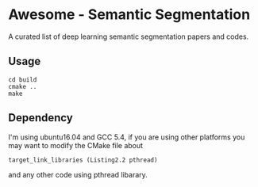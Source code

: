 # Awesome - Semantic Segmentation

A curated list of deep learning semantic segmentation papers and codes.

## Usage

```shell
cd build
cmake ..
make
```

## Dependency

I'm using ubuntu16.04 and GCC 5.4, if you are using other platforms
you may want to modify the CMake file about

```shell
target_link_libraries (Listing2.2 pthread)
```

and any other code using pthread libarary.